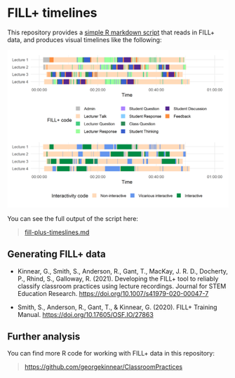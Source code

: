 # FILL+ timelines

This repository provides a [simple R markdown script](fill-plus-timelines.Rmd) that reads in FILL+ data, and produces visual timelines like the following:

![FILL+ timelines](/figs-web/unnamed-chunk-6-1.png)

You can see the full output of the script here:

> [fill-plus-timeslines.md](fill-plus-timelines.md)

## Generating FILL+ data

* Kinnear, G., Smith, S., Anderson, R., Gant, T., MacKay, J. R. D., Docherty, P., Rhind, S., Galloway, R. (2021). Developing the FILL+ tool to reliably classify classroom practices using lecture recordings. Journal for STEM Education Research. https://doi.org/10.1007/s41979-020-00047-7

* Smith, S., Anderson, R., Gant, T., & Kinnear, G. (2020). FILL+ Training Manual. https://doi.org/10.17605/OSF.IO/27863

## Further analysis

You can find more R code for working with FILL+ data in this repository:

> https://github.com/georgekinnear/ClassroomPractices